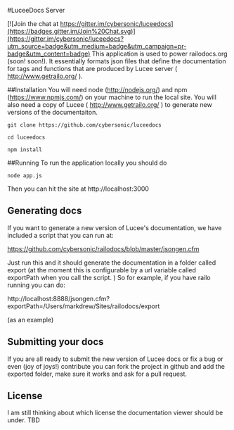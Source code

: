 #LuceeDocs Server

[![Join the chat at https://gitter.im/cybersonic/luceedocs](https://badges.gitter.im/Join%20Chat.svg)](https://gitter.im/cybersonic/luceedocs?utm_source=badge&utm_medium=badge&utm_campaign=pr-badge&utm_content=badge)
This application is used to power railodocs.org (soon! soon!). It essentially formats json files that define the documentation for tags and functions that are produced by Lucee server ( http://www.getrailo.org/ ). 

##Installation
You will need node (http://nodejs.org/) and npm (https://www.npmjs.com/) on your machine to run the local site. You will also need a copy of Lucee ( http://www.getrailo.org/ ) to generate new versions of the documentaiton. 	

	git clone https://github.com/cybersonic/luceedocs

	cd luceedocs

	npm install 

##Running
To run the application locally you should do 
		
	node app.js

Then you can hit the site at http://localhost:3000

## Generating docs	
If you want to generate a new version of Lucee's documentation, we have included a script that you can run at:
	
https://github.com/cybersonic/railodocs/blob/master/jsongen.cfm

Just run this and it should generate the documentation in a folder called export (at the moment this is configurable by a url variable called exportPath when you call the script. ) So for example, if you have railo running you can do:

http://localhost:8888/jsongen.cfm?exportPath=/Users/markdrew/Sites/railodocs/export 

(as an example)


## Submitting your docs 
If you are all ready to submit the new version of Lucee docs or fix a bug or even (joy of joys!) contribute you can fork the project in github and add the exported folder, make sure it works and ask for a pull request. 


## License
I am still thinking about which license the documentation viewer should be under. TBD
